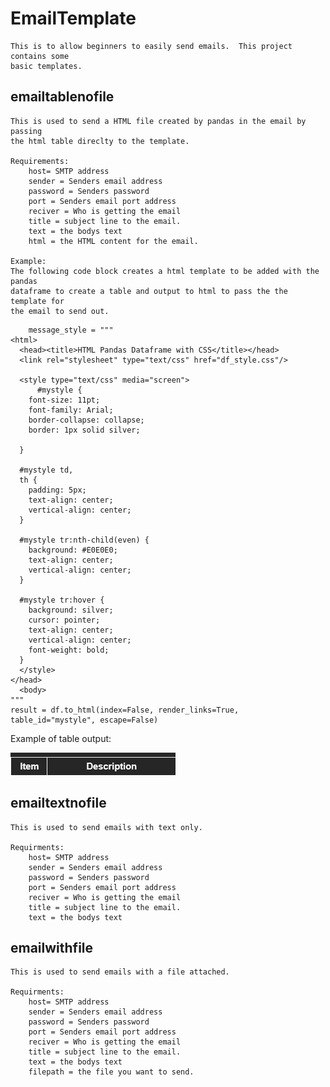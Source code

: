 # EmailTemplate
    This is to allow beginners to easily send emails.  This project contains some
    basic templates.

## emailtablenofile
    This is used to send a HTML file created by pandas in the email by passing
    the html table direclty to the template.

    Requirements:
        host= SMTP address
        sender = Senders email address
        password = Senders password
        port = Senders email port address
        reciver = Who is getting the email
        title = subject line to the email.
        text = the bodys text
        html = the HTML content for the email.

    Example:
    The following code block creates a html template to be added with the pandas
    dataframe to create a table and output to html to pass the the template for
    the email to send out.

```
    message_style = """
<html>
  <head><title>HTML Pandas Dataframe with CSS</title></head>
  <link rel="stylesheet" type="text/css" href="df_style.css"/>

  <style type="text/css" media="screen">
      #mystyle {
    font-size: 11pt;
    font-family: Arial;
    border-collapse: collapse;
    border: 1px solid silver;

  }

  #mystyle td,
  th {
    padding: 5px;
    text-align: center;
    vertical-align: center;
  }

  #mystyle tr:nth-child(even) {
    background: #E0E0E0;
    text-align: center;
    vertical-align: center;
  }

  #mystyle tr:hover {
    background: silver;
    cursor: pointer;
    text-align: center;
    vertical-align: center;
    font-weight: bold;
  }
  </style>
</head>
  <body>
"""
result = df.to_html(index=False, render_links=True, table_id="mystyle", escape=False)
```
Example of table output:

![TableExample.png](TableExample.png)

## emailtextnofile
    This is used to send emails with text only.

    Requirments:
        host= SMTP address
        sender = Senders email address
        password = Senders password
        port = Senders email port address
        reciver = Who is getting the email
        title = subject line to the email.
        text = the bodys text

## emailwithfile
    This is used to send emails with a file attached.

    Requirments:
        host= SMTP address
        sender = Senders email address
        password = Senders password
        port = Senders email port address
        reciver = Who is getting the email
        title = subject line to the email.
        text = the bodys text
        filepath = the file you want to send.